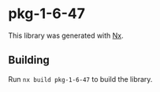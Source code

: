 # pkg-1-6-47

This library was generated with [Nx](https://nx.dev).

## Building

Run `nx build pkg-1-6-47` to build the library.
